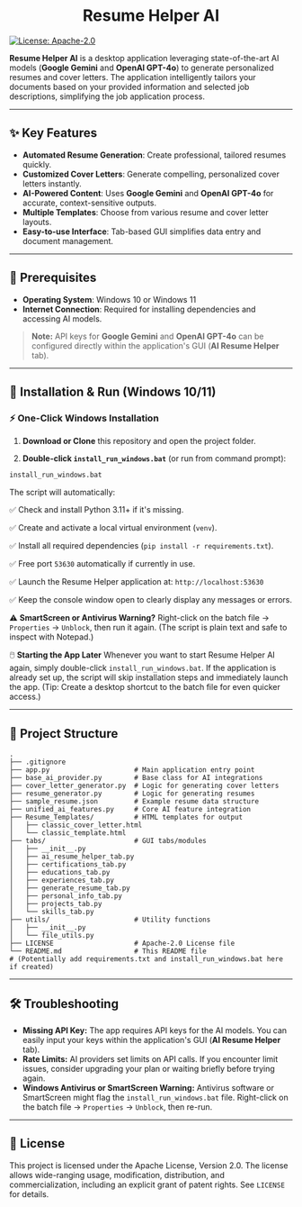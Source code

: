 <h1 align="center">Resume Helper AI</h1>


[![License: Apache-2.0](https://img.shields.io/badge/License-Apache_2.0-blue.svg)](https://opensource.org/licenses/Apache-2.0)

**Resume Helper AI** is a desktop application leveraging state-of-the-art AI models (**Google Gemini** and **OpenAI GPT-4o**) to generate personalized resumes and cover letters. The application intelligently tailors your documents based on your provided information and selected job descriptions, simplifying the job application process.

---

## ✨ Key Features

- **Automated Resume Generation**: Create professional, tailored resumes quickly.
- **Customized Cover Letters**: Generate compelling, personalized cover letters instantly.
- **AI-Powered Content**: Uses **Google Gemini** and **OpenAI GPT-4o** for accurate, context-sensitive outputs.
- **Multiple Templates**: Choose from various resume and cover letter layouts.
- **Easy-to-use Interface**: Tab-based GUI simplifies data entry and document management.

---

## 📌 Prerequisites

- **Operating System**: Windows 10 or Windows 11
- **Internet Connection**: Required for installing dependencies and accessing AI models.

> **Note:** API keys for **Google Gemini** and **OpenAI GPT-4o** can be configured directly within the application's GUI (**AI Resume Helper** tab).

---

## 🚀 Installation & Run (Windows 10/11)

### ⚡ One-Click Windows Installation

1.  **Download or Clone** this repository and open the project folder.

2.  **Double-click `install_run_windows.bat`** (or run from command prompt):

```cmd
install_run_windows.bat
```

The script will automatically:

✅ Check and install Python 3.11+ if it's missing.

✅ Create and activate a local virtual environment (`venv`).

✅ Install all required dependencies (`pip install -r requirements.txt`).

✅ Free port `53630` automatically if currently in use.

✅ Launch the Resume Helper application at: `http://localhost:53630`

✅ Keep the console window open to clearly display any messages or errors.

⚠️ **SmartScreen or Antivirus Warning?**
Right-click on the batch file → `Properties` → `Unblock`, then run it again.
(The script is plain text and safe to inspect with Notepad.)

🖱️ **Starting the App Later**
Whenever you want to start Resume Helper AI again, simply double-click `install_run_windows.bat`.
If the application is already set up, the script will skip installation steps and immediately launch the app.
(Tip: Create a desktop shortcut to the batch file for even quicker access.)

---

## 📁 Project Structure

```text
.
├── .gitignore
├── app.py                     # Main application entry point
├── base_ai_provider.py        # Base class for AI integrations
├── cover_letter_generator.py  # Logic for generating cover letters
├── resume_generator.py        # Logic for generating resumes
├── sample_resume.json         # Example resume data structure
├── unified_ai_features.py     # Core AI feature integration
├── Resume_Templates/          # HTML templates for output
│   ├── classic_cover_letter.html
│   └── classic_template.html
├── tabs/                      # GUI tabs/modules
│   ├── __init__.py
│   ├── ai_resume_helper_tab.py
│   ├── certifications_tab.py
│   ├── educations_tab.py
│   ├── experiences_tab.py
│   ├── generate_resume_tab.py
│   ├── personal_info_tab.py
│   ├── projects_tab.py
│   └── skills_tab.py
├── utils/                     # Utility functions
│   ├── __init__.py
│   └── file_utils.py
├── LICENSE                    # Apache-2.0 License file
└── README.md                  # This README file
# (Potentially add requirements.txt and install_run_windows.bat here if created)
```

---

## 🛠️ Troubleshooting

*   **Missing API Key:** The app requires API keys for the AI models. You can easily input your keys within the application's GUI (**AI Resume Helper** tab).
*   **Rate Limits:** AI providers set limits on API calls. If you encounter limit issues, consider upgrading your plan or waiting briefly before trying again.
*   **Windows Antivirus or SmartScreen Warning:** Antivirus software or SmartScreen might flag the `install_run_windows.bat` file. Right-click on the batch file → `Properties` → `Unblock`, then re-run.

---

## 📄 License

This project is licensed under the Apache License, Version 2.0. The license allows wide-ranging usage, modification, distribution, and commercialization, including an explicit grant of patent rights. See `LICENSE` for details.
